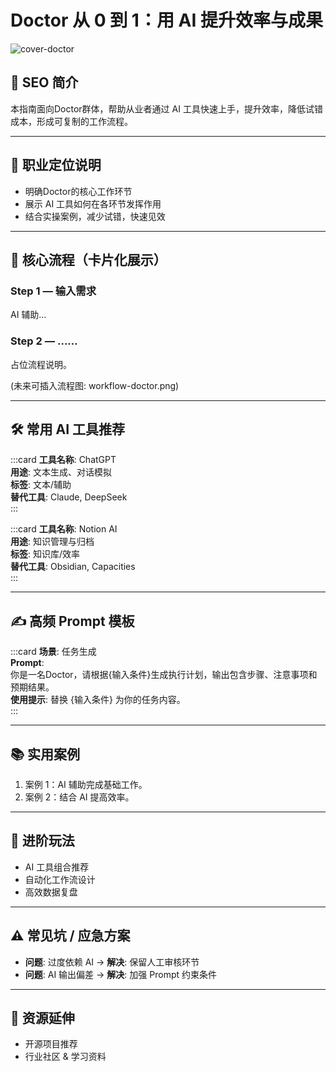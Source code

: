 # Doctor 从 0 到 1：用 AI 提升效率与成果

![cover-doctor](assets/cover-doctor.png)

## 📌 SEO 简介
本指南面向Doctor群体，帮助从业者通过 AI 工具快速上手，提升效率，降低试错成本，形成可复制的工作流程。

---

## 🎯 职业定位说明
- 明确Doctor的核心工作环节  
- 展示 AI 工具如何在各环节发挥作用  
- 结合实操案例，减少试错，快速见效  

---

## 🔄 核心流程（卡片化展示）
### Step 1 — 输入需求  
AI 辅助…

### Step 2 — ……  
占位流程说明。

(未来可插入流程图: workflow-doctor.png)

---

## 🛠️ 常用 AI 工具推荐
:::card
**工具名称**: ChatGPT  
**用途**: 文本生成、对话模拟  
**标签**: 文本/辅助  
**替代工具**: Claude, DeepSeek  
:::

:::card
**工具名称**: Notion AI  
**用途**: 知识管理与归档  
**标签**: 知识库/效率  
**替代工具**: Obsidian, Capacities  
:::

---

## ✍️ 高频 Prompt 模板
:::card
**场景**: 任务生成  
**Prompt**:  
你是一名Doctor，请根据{输入条件}生成执行计划，输出包含步骤、注意事项和预期结果。  
**使用提示**: 替换 {输入条件} 为你的任务内容。  
:::

---

## 📚 实用案例
1. 案例 1：AI 辅助完成基础工作。  
2. 案例 2：结合 AI 提高效率。  

---

## 🚀 进阶玩法
- AI 工具组合推荐  
- 自动化工作流设计  
- 高效数据复盘  

---

## ⚠️ 常见坑 / 应急方案
- **问题**: 过度依赖 AI → **解决**: 保留人工审核环节  
- **问题**: AI 输出偏差 → **解决**: 加强 Prompt 约束条件  

---

## 🔗 资源延伸
- 开源项目推荐  
- 行业社区 & 学习资料  
